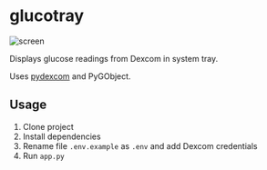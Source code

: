 # glucotray

![screen](https://github.com/jgafnea/glucotray/assets/84107636/dcd92bf6-a483-4ba3-9c54-caa7b60b7159)

Displays glucose readings from Dexcom in system tray.

Uses [pydexcom](https://github.com/gagebenne/pydexcom) and PyGObject.

## Usage

1. Clone project
2. Install dependencies
3. Rename file `.env.example` as `.env` and add Dexcom credentials
4. Run `app.py`
